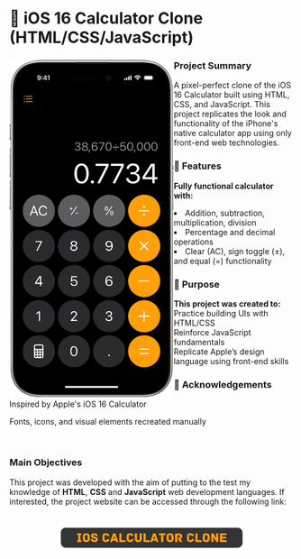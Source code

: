 # 📱 iOS 16 Calculator Clone (HTML/CSS/JavaScript)
<div>
    <img src=iOS16_Calculator/images/calculator.png alt=ios-calculator align=left height=600px>
    <h3>Project Summary</h3>
    <p>A pixel-perfect clone of the iOS 16 Calculator built using HTML, CSS, and JavaScript. This project replicates the look and functionality of the iPhone's native calculator app using only front-end web technologies.</p>
    <h3>🚀 Features</h3>
    <p><ul><b>Fully functional calculator with:</b></ul>
       <li> Addition, subtraction, multiplication, division</li>
       <li> Percentage and decimal operations</li>
       <li> Clear (AC), sign toggle (±), and equal (=) functionality</li>
<h3>🎯 Purpose</h3>
<b>This project was created to:</b><br>
Practice building UIs with HTML/CSS<br>
Reinforce JavaScript fundamentals<br>
Replicate Apple’s design language using front-end skills

<h3>🙌 Acknowledgements</h3>
Inspired by Apple's iOS 16 Calculator

Fonts, icons, and visual elements recreated manually

<br>

 
   <h3>Main Objectives</h3>
    <p>This project was developed with the aim of putting to the test my knowledge of <strong>HTML</strong>, <strong>CSS</strong> and <strong>JavaScript</strong> web development languages. If interested, the project website can be accessed through the following link:</p><br>
    <div align="center">
        <a href='https://arthursobreira.github.io/ios-calculator/' target="_blank"><img src=iOS16_Calculator/images/ios-calculator-link.png alt="ios-calculator-link" height=50px></a>
    </div>
</div>
<br>
<br>
